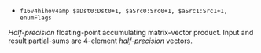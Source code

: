 * `f16v4hihov4amp $aDst0:Dst0+1, $aSrc0:Src0+1, $aSrc1:Src1+1, enumFlags`

*Half-precision* floating-point accumulating matrix-vector product.
Input and result partial-sums are 4-element *half-precision* vectors.
